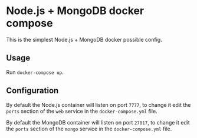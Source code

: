 # Node.js + MongoDB docker compose

This is the simplest Node.js + MongoDB docker possible config.

## Usage

Run `docker-compose up`.

## Configuration

By default the Node.js container will listen on port `7777`, to change it edit the `ports` section of the `web` service in the `docker-compose.yml` file.

By default the MongoDB container will listen on port `27017`, to change it edit the `ports` section of the `mongo` service in the `docker-compose.yml` file.
